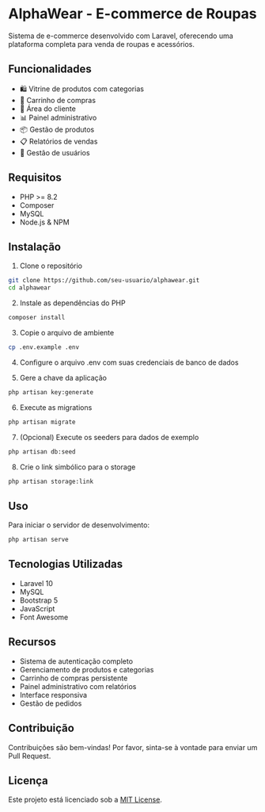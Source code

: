# AlphaWear - E-commerce de Roupas

Sistema de e-commerce desenvolvido com Laravel, oferecendo uma plataforma completa para venda de roupas e acessórios.

## Funcionalidades

-   🛍️ Vitrine de produtos com categorias
-   🛒 Carrinho de compras
-   👤 Área do cliente
-   📊 Painel administrativo
-   📦 Gestão de produtos
-   📋 Relatórios de vendas
-   👥 Gestão de usuários

## Requisitos

-   PHP >= 8.2
-   Composer
-   MySQL
-   Node.js & NPM

## Instalação

1. Clone o repositório

```bash
git clone https://github.com/seu-usuario/alphawear.git
cd alphawear
```

2. Instale as dependências do PHP

```bash
composer install
```

3. Copie o arquivo de ambiente

```bash
cp .env.example .env
```

4. Configure o arquivo .env com suas credenciais de banco de dados

5. Gere a chave da aplicação

```bash
php artisan key:generate
```

6. Execute as migrations

```bash
php artisan migrate
```

7. (Opcional) Execute os seeders para dados de exemplo

```bash
php artisan db:seed
```

8. Crie o link simbólico para o storage

```bash
php artisan storage:link
```

## Uso

Para iniciar o servidor de desenvolvimento:

```bash
php artisan serve
```

## Tecnologias Utilizadas

-   Laravel 10
-   MySQL
-   Bootstrap 5
-   JavaScript
-   Font Awesome

## Recursos

-   Sistema de autenticação completo
-   Gerenciamento de produtos e categorias
-   Carrinho de compras persistente
-   Painel administrativo com relatórios
-   Interface responsiva
-   Gestão de pedidos

## Contribuição

Contribuições são bem-vindas! Por favor, sinta-se à vontade para enviar um Pull Request.

## Licença

Este projeto está licenciado sob a [MIT License](LICENSE).
